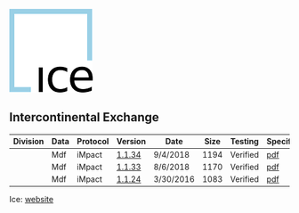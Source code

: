 ![Ice](https://github.com/Open-Markets-Initiative/Directory/blob/master/Logos/Ice.png)


## Intercontinental Exchange

|Division | Data | Protocol | Version | Date | Size | Testing | Specification|
|--- | --- | --- | --- | --- | --- | --- | ---|
| | Mdf | iMpact | [1.1.34](https://github.com/Open-Markets-Initiative/CSharp.Packed.Structs/blob/master/Ice/Ice.Mdf.iMpact.v1.1.34.h "Intercontinental Exchange 1.1.34 C# Structs") | 9/4/2018 | 1194 | Verified | [pdf](https://github.com/Open-Markets-Initiative/Directory/blob/master/Specifications/Ice/Ice.Mdf.iMpact.v1.1.34.pdf "Specification manual")|
| | Mdf | iMpact | [1.1.33](https://github.com/Open-Markets-Initiative/CSharp.Packed.Structs/blob/master/Ice/Ice.Mdf.iMpact.v1.1.33.h "Intercontinental Exchange 1.1.33 C# Structs") | 8/6/2018 | 1170 | Verified | [pdf](https://github.com/Open-Markets-Initiative/Directory/blob/master/Specifications/Ice/Ice.Mdf.iMpact.v1.1.33.pdf "Specification manual")|
| | Mdf | iMpact | [1.1.24](https://github.com/Open-Markets-Initiative/CSharp.Packed.Structs/blob/master/Ice/Ice.Mdf.iMpact.v1.1.24.h "Intercontinental Exchange 1.1.24 C# Structs") | 3/30/2016 | 1083 | Verified | [pdf](https://github.com/Open-Markets-Initiative/Directory/blob/master/Specifications/Ice/Ice.Mdf.iMpact.v1.1.24.pdf "Specification manual")|


Ice: [website](https://www.theice.com "Go to Intercontinental Exchange")

